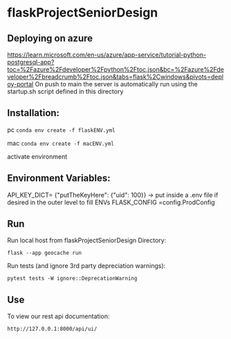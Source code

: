 # flaskProjectSeniorDesign

## Deploying on azure

https://learn.microsoft.com/en-us/azure/app-service/tutorial-python-postgresql-app?toc=%2Fazure%2Fdeveloper%2Fpython%2Ftoc.json&bc=%2Fazure%2Fdeveloper%2Fbreadcrumb%2Ftoc.json&tabs=flask%2Cwindows&pivots=deploy-portal
On push to main the server is automatically run using the startup.sh script defined in this directory

## Installation:

pc ```conda env create -f flaskENV.yml```

mac ```conda env create -f macENV.yml```

activate environment

## Environment Variables:

API_KEY_DICT= {"putTheKeyHere": {"uid": 100}} ->  put inside a .env file if desired in the outer level to fill ENVs
FLASK_CONFIG =config.ProdConfig

## Run

Run local host from flaskProjectSeniorDesign Directory:

```flask --app geocache run```

Run tests (and ignore 3rd party depreciation warnings):

```pytest tests -W ignore::DeprecationWarning```

## Use

To view our rest api documentation:

``` http://127.0.0.1:8000/api/ui/ ```

